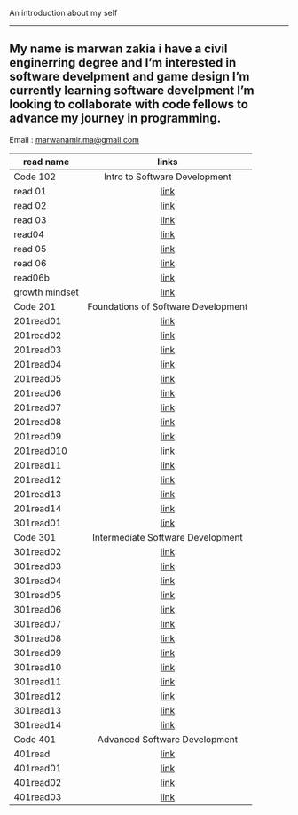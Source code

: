 An introduction about my self

---

## My name is marwan zakia i have a civil enginerring degree and I’m interested in software develpment and game design I’m currently learning software develpment I’m looking to collaborate with code fellows to advance my journey in programming.

Email : marwanamir.ma@gmail.com

| read name      |   links          |
| -------------- | :-------------------------: |
| Code 102    |  Intro to Software Development            |
| read 01        |    [link](https://marwan-zakia.github.io/reading-note/read01.md)     |
| read 02        |    [link](https://marwan-zakia.github.io/reading-note/read02.md)     |
| read 03        |    [link](https://marwan-zakia.github.io/reading-note/read03.md)     |
| read04         |    [link](https://marwan-zakia.github.io/reading-note/read04.md)     |
| read 05        |    [link](https://marwan-zakia.github.io/reading-note/read05.md)     |
| read 06        |    [link](https://marwan-zakia.github.io/reading-note/read06.md)     |
| read06b        |    [link](https://marwan-zakia.github.io/reading-note/read06b.md)    |
| growth mindset | [link](https://marwan-zakia.github.io/reading-note/Growthmindset.md) |
| Code 201    |   Foundations of Software Development           |
| 201read01      |   [link](https://marwan-zakia.github.io/reading-note/201read01.md)   |
| 201read02      |   [link](https://marwan-zakia.github.io/reading-note/201read02.md)   |
| 201read03      |   [link](https://marwan-zakia.github.io/reading-note/201read03.md)   |
| 201read04      |   [link](https://marwan-zakia.github.io/reading-note/201read04.md)   |
| 201read05      |   [link](https://marwan-zakia.github.io/reading-note/201read05.md)   |
| 201read06      |   [link](https://marwan-zakia.github.io/reading-note/201read06.md)   |
| 201read07      |   [link](https://marwan-zakia.github.io/reading-note/201read07.md)   |
| 201read08      |   [link](https://marwan-zakia.github.io/reading-note/201read08.md)   |
| 201read09      |   [link](https://marwan-zakia.github.io/reading-note/201read09.md)   |
| 201read010     |   [link](https://marwan-zakia.github.io/reading-note/201read10.md)   |
| 201read11      |   [link](https://marwan-zakia.github.io/reading-note/201read11.md)   |
| 201read12      |   [link](https://marwan-zakia.github.io/reading-note/201read12.md)   |
| 201read13      |   [link](https://marwan-zakia.github.io/reading-note/201read13.md)   |
| 201read14      |   [link](https://marwan-zakia.github.io/reading-note/201read14.md)   |
| 301read01      |   [link](https://marwan-zakia.github.io/reading-note/301read01.md)   |
| Code 301    |   Intermediate Software Development          |
| 301read02      |   [link](https://marwan-zakia.github.io/reading-note/301read02.md)   |
| 301read03      |   [link](https://marwan-zakia.github.io/reading-note/301read03.md)   |
| 301read04      |   [link](https://marwan-zakia.github.io/reading-note/301read04.md)   |
| 301read05      |   [link](https://marwan-zakia.github.io/reading-note/301read05.md)   |
| 301read06      |   [link](https://marwan-zakia.github.io/reading-note/301read06.md)   |
| 301read07      |   [link](https://marwan-zakia.github.io/reading-note/301read07.md)   |
| 301read08      |   [link](https://marwan-zakia.github.io/reading-note/301read08.md)   |
| 301read09      |   [link](https://marwan-zakia.github.io/reading-note/301read09.md)   |
| 301read10      |   [link](https://marwan-zakia.github.io/reading-note/301read10.md)   |
| 301read11      |   [link](https://marwan-zakia.github.io/reading-note/301read11.md)   |
| 301read12      |   [link](https://marwan-zakia.github.io/reading-note/301read12.md)   |
| 301read13      |   [link](https://marwan-zakia.github.io/reading-note/301read13.md)   |
| 301read14      |   [link](https://marwan-zakia.github.io/reading-note/301read14.md)   |
| Code 401    |    Advanced Software Development         |
| 401read      |   [link](https://marwan-zakia.github.io/reading-note/401read.md)   |
| 401read01     |   [link](https://marwan-zakia.github.io/reading-note/401read01.md)   |
| 401read02    |   [link](https://marwan-zakia.github.io/reading-note/401read02.md)   |
| 401read03    |   [link](https://marwan-zakia.github.io/reading-note/401read03.md)   |
